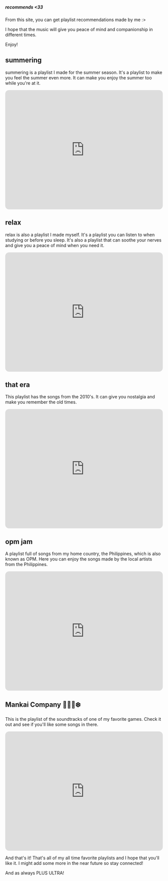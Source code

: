 ##### recommends <33

From this site, you can get playlist recommendations made by me :>

I hope that the music will give you peace of mind and companionship in different times.

Enjoy!

## summering

summering is a playlist I made for the summer season. It's a playlist to make you feel the summer even more. It can make you enjoy the summer too while you're at it.

<iframe style="border-radius:12px" src="https://open.spotify.com/embed/playlist/2P3TOgw7wkmmrMw68bjdT1?utm_source=generator" width="100%" height="380" frameBorder="0" allowfullscreen="" allow="autoplay; clipboard-write; encrypted-media; fullscreen; picture-in-picture"></iframe>

## relax

relax is also a playlist I made myself. It's a playlist you can listen to when studying or before you sleep. It's also a playlist that can soothe your nerves and give you a peace of mind when you need it.

<iframe style="border-radius:12px" src="https://open.spotify.com/embed/playlist/6TjP2M5ORHYN1RtJ1l8puU?utm_source=generator" width="100%" height="380" frameBorder="0" allowfullscreen="" allow="autoplay; clipboard-write; encrypted-media; fullscreen; picture-in-picture"></iframe>

## that era

This playlist has the songs from the 2010's. It can give you nostalgia and make you remember the old times.

<iframe style="border-radius:12px" src="https://open.spotify.com/embed/playlist/1Q0OS8Ud9pXvxWsNRBYER3?utm_source=generator" width="100%" height="380" frameBorder="0" allowfullscreen="" allow="autoplay; clipboard-write; encrypted-media; fullscreen; picture-in-picture"></iframe>

## opm jam

A playlist full of songs from my home country, the Philippines, which is also known as OPM. Here you can enjoy the songs made by the local artists from the Philippines.

<iframe style="border-radius:12px" src="https://open.spotify.com/embed/playlist/4nLIR6JdW4dwfhvSv1CsuG?utm_source=generator" width="100%" height="380" frameBorder="0" allowfullscreen="" allow="autoplay; clipboard-write; encrypted-media; fullscreen; picture-in-picture"></iframe>

## Mankai Company 🌸🌻🍁❄️

This is the playlist of the soundtracks of one of my favorite games. Check it out and see if you'll like some songs in there.

<iframe style="border-radius:12px" src="https://open.spotify.com/embed/playlist/03hL6kxVYUEyHzo70CdboR?utm_source=generator" width="100%" height="380" frameBorder="0" allowfullscreen="" allow="autoplay; clipboard-write; encrypted-media; fullscreen; picture-in-picture"></iframe>

And that's it! That's all of my all time favorite playlists and I hope that you'll like it. I might add some more in the near future so stay connected!

And as always PLUS ULTRA!
